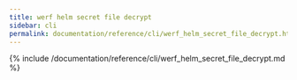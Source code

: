 ```yaml
---
title: werf helm secret file decrypt
sidebar: cli
permalink: documentation/reference/cli/werf_helm_secret_file_decrypt.html
---
```


{% include /documentation/reference/cli/werf_helm_secret_file_decrypt.md %}
